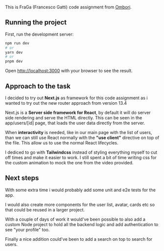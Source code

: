 This is FraGa (Francesco Gatti) code assignment from [Ombori](https://github.com/ombori/fullstack-code-test-ts).

## Running the project

First, run the development server:

```bash
npm run dev
# or
yarn dev
# or
pnpm dev
```

Open [http://localhost:3000](http://localhost:3000) with your browser to see the result.

## Approach to the task

I decided to try out **Next.js** as framework for this code assignment as i wanted to try out the new router approach from version 13.4

Next.js is a **Server side framework for React**, by default it will do server side rendering and serve the HTML directly. This can be seen in the app/users/[id] page, that loads the user data directly from the server.

When **interactivity** is needed, like in our main page with the list of users, than we can still use React normally with the **"use client"** directive on top of the file. This allow us to use the normal React lifecycles.

I dediced to go with **Tailwindcss** instead of styling everything myself to cut off times and make it easier to work. I still spent a bit of time writing css for the custom animation to mock the one from the video provided.

## Next steps

With some extra time i would probably add some unit and e2e tests for the app.

I would also create more components for the user list, avatar, cards etc so that could be reused in a larger project.

With a couple of days of work it would've been possible to also add a custom Node project to hold all the backend logic and add authentication to see "your profile" too.

Finally a nice addition could've been to add a search on top to search for users.